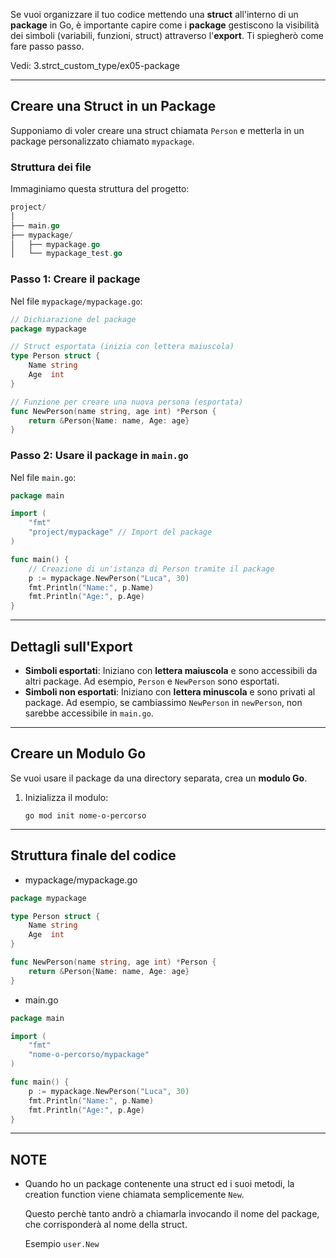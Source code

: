 Se vuoi organizzare il tuo codice mettendo una **struct** all'interno di un **package** in Go, è importante capire come i **package** gestiscono la visibilità dei simboli (variabili, funzioni, struct) attraverso l'**export**. Ti spiegherò come fare passo passo.

Vedi: 3.strct_custom_type/ex05-package
***
## **Creare una Struct in un Package**

Supponiamo di voler creare una struct chiamata `Person` e metterla in un package personalizzato chiamato `mypackage`.

### Struttura dei file
Immaginiamo questa struttura del progetto:
```go
project/
│
├── main.go
├── mypackage/
│   ├── mypackage.go
│   └── mypackage_test.go
```



### **Passo 1: Creare il package**

Nel file `mypackage/mypackage.go`:
```go
// Dichiarazione del package
package mypackage

// Struct esportata (inizia con lettera maiuscola)
type Person struct {
    Name string
    Age  int
}

// Funzione per creare una nuova persona (esportata)
func NewPerson(name string, age int) *Person {
    return &Person{Name: name, Age: age}
}
```

### **Passo 2: Usare il package in `main.go`**

Nel file `main.go`:
```go
package main

import (
    "fmt"
    "project/mypackage" // Import del package
)

func main() {
    // Creazione di un'istanza di Person tramite il package
    p := mypackage.NewPerson("Luca", 30)
    fmt.Println("Name:", p.Name)
    fmt.Println("Age:", p.Age)
}
```



***
## **Dettagli sull'Export**

- **Simboli esportati**: Iniziano con **lettera maiuscola** e sono accessibili da altri package. Ad esempio, `Person` e `NewPerson` sono esportati.
- **Simboli non esportati**: Iniziano con **lettera minuscola** e sono privati al package. Ad esempio, se cambiassimo `NewPerson` in `newPerson`, non sarebbe accessibile in `main.go`.



***
## Creare un Modulo Go

Se vuoi usare il package da una directory separata, crea un **modulo Go**.

1. Inizializza il modulo:
   ```
   go mod init nome-o-percorso
   ```



***
## Struttura finale del codice

- mypackage/mypackage.go
```go
package mypackage

type Person struct {
    Name string
    Age  int
}

func NewPerson(name string, age int) *Person {
    return &Person{Name: name, Age: age}
}
```


- main.go
```go
package main

import (
    "fmt"
    "nome-o-percorso/mypackage"
)

func main() {
    p := mypackage.NewPerson("Luca", 30)
    fmt.Println("Name:", p.Name)
    fmt.Println("Age:", p.Age)
}
```



***
## NOTE
- Quando ho un package contenente una struct ed i suoi metodi, la creation function viene chiamata semplicemente `New`.
  
  Questo perchè tanto andrò a chiamarla invocando il nome del package, che corrisponderà al nome della struct.
  
  Esempio
  `user.New`